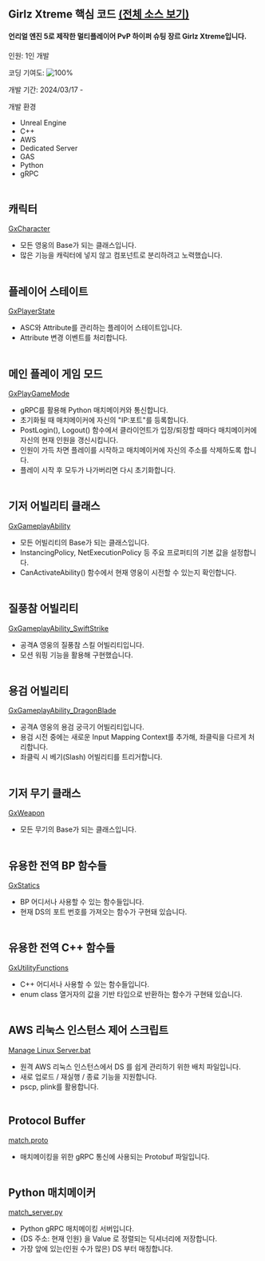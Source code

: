 ## Girlz Xtreme 핵심 코드 [(전체 소스 보기)](https://github.com/futurelabunseen/C-KyungbinCho/tree/test)

#### 언리얼 엔진 5로 제작한 멀티플레이어 PvP 하이퍼 슈팅 장르 Girlz Xtreme입니다.

인원: 1인 개발

코딩 기여도: ![100%](https://progress-bar.dev/100)

개발 기간: 2024/03/17 - 

개발 환경
- Unreal Engine
- C++
- AWS
- Dedicated Server
- GAS
- Python
- gRPC
<br/><br/>

## 캐릭터

[GxCharacter](https://github.com/diesuki4/Core_Codes/blob/main/Girlz%20Xtreme/Character/GxCharacter.h)
- 모든 영웅의 Base가 되는 클래스입니다.
- 많은 기능을 캐릭터에 넣지 않고 컴포넌트로 분리하려고 노력했습니다.
<br/><br/>

## 플레이어 스테이트

[GxPlayerState](https://github.com/diesuki4/Core_Codes/blob/main/Girlz%20Xtreme/Player/GxPlayerState.h)
- ASC와 Attribute를 관리하는 플레이어 스테이트입니다.
- Attribute 변경 이벤트를 처리합니다.
<br/><br/>

## 메인 플레이 게임 모드

[GxPlayGameMode](https://github.com/diesuki4/Core_Codes/blob/main/Girlz%20Xtreme/GameModes/GxPlayGameMode.h)
- gRPC를 활용해 Python 매치메이커와 통신합니다.
- 초기화될 때 매치메이커에 자신의 "IP:포트"를 등록합니다.
- PostLogin(), Logout() 함수에서 클라이언트가 입장/퇴장할 때마다 매치메이커에 자신의 현재 인원을 갱신시킵니다.
- 인원이 가득 차면 플레이를 시작하고 매치메이커에 자신의 주소를 삭제하도록 합니다.
- 플레이 시작 후 모두가 나가버리면 다시 초기화합니다.
<br/><br/>

## 기저 어빌리티 클래스

[GxGameplayAbility](https://github.com/diesuki4/Core_Codes/blob/main/Girlz%20Xtreme/AbilitySystem/GxGameplayAbility.h)
- 모든 어빌리티의 Base가 되는 클래스입니다.
- InstancingPolicy, NetExecutionPolicy 등 주요 프로퍼티의 기본 값을 설정합니다.
- CanActivateAbility() 함수에서 현재 영웅이 시전할 수 있는지 확인합니다.
<br/><br/>

## 질풍참 어빌리티

[GxGameplayAbility_SwiftStrike](https://github.com/diesuki4/Core_Codes/blob/main/Girlz%20Xtreme/AbilitySystem/Abilities/GxGameplayAbility_SwiftStrike.h)
- 공격A 영웅의 질풍참 스킬 어빌리티입니다.
- 모션 워핑 기능을 활용해 구현했습니다.
<br/><br/>

## 용검 어빌리티

[GxGameplayAbility_DragonBlade](https://github.com/diesuki4/Core_Codes/blob/main/Girlz%20Xtreme/AbilitySystem/Abilities/GxGameplayAbility_DragonBlade.h)
- 공격A 영웅의 용검 궁극기 어빌리티입니다.
- 용검 시전 중에는 새로운 Input Mapping Context를 추가해, 좌클릭을 다르게 처리합니다.
- 좌클릭 시 베기(Slash) 어빌리티를 트리거합니다.
<br/><br/>

## 기저 무기 클래스

[GxWeapon](https://github.com/diesuki4/Core_Codes/blob/main/Girlz%20Xtreme/Weapons/GxWeapon.h)
- 모든 무기의 Base가 되는 클래스입니다.
<br/><br/>

## 유용한 전역 BP 함수들

[GxStatics](https://github.com/diesuki4/Core_Codes/blob/main/Girlz%20Xtreme/GxStatics.h)
- BP 어디서나 사용할 수 있는 함수들입니다.
- 현재 DS의 포트 번호를 가져오는 함수가 구현돼 있습니다.
<br/><br/>

## 유용한 전역 C++ 함수들

[GxUtilityFunctions](https://github.com/diesuki4/Core_Codes/blob/main/Girlz%20Xtreme/GxUtilityFunctions.h)
- C++ 어디서나 사용할 수 있는 함수들입니다.
- enum class 열거자의 값을 기반 타입으로 반환하는 함수가 구현돼 있습니다.
<br/><br/>

## AWS 리눅스 인스턴스 제어 스크립트

[Manage Linux Server.bat](https://github.com/diesuki4/Core_Codes/blob/main/Girlz%20Xtreme/Manage%20Linux%20Server.bat)
- 원격 AWS 리눅스 인스턴스에서 DS 를 쉽게 관리하기 위한 배치 파일입니다.
- 새로 업로드 / 재실행 / 종료 기능을 지원합니다.
- pscp, plink를 활용합니다.
<br/><br/>

## Protocol Buffer

[match.proto](https://github.com/diesuki4/Core_Codes/blob/main/Girlz%20Xtreme/Matchmaker/match.proto)
- 매치메이킹을 위한 gRPC 통신에 사용되는 Protobuf 파일입니다.
<br/><br/>

## Python 매치메이커

[match_server.py](https://github.com/diesuki4/Core_Codes/blob/main/Girlz%20Xtreme/Matchmaker/match_server.py)
- Python gRPC 매치메이킹 서버입니다.
- {DS 주소: 현재 인원} 을 Value 로 정렬되는 딕셔너리에 저장합니다.
- 가장 앞에 있는(인원 수가 많은) DS 부터 매칭합니다.
